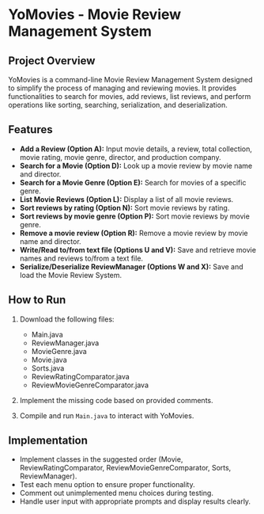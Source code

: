 # YoMovies - Movie Review Management System

## Project Overview

YoMovies is a command-line Movie Review Management System designed to simplify the process of managing and reviewing movies. It provides functionalities to search for movies, add reviews, list reviews, and perform operations like sorting, searching, serialization, and deserialization.

## Features

- **Add a Review (Option A):** Input movie details, a review, total collection, movie rating, movie genre, director, and production company.
- **Search for a Movie (Option D):** Look up a movie review by movie name and director.
- **Search for a Movie Genre (Option E):** Search for movies of a specific genre.
- **List Movie Reviews (Option L):** Display a list of all movie reviews.
- **Sort reviews by rating (Option N):** Sort movie reviews by rating.
- **Sort reviews by movie genre (Option P):** Sort movie reviews by movie genre.
- **Remove a movie review (Option R):** Remove a movie review by movie name and director.
- **Write/Read to/from text file (Options U and V):** Save and retrieve movie names and reviews to/from a text file.
- **Serialize/Deserialize ReviewManager (Options W and X):** Save and load the Movie Review System.

## How to Run

1. Download the following files:
   - Main.java
   - ReviewManager.java
   - MovieGenre.java
   - Movie.java
   - Sorts.java
   - ReviewRatingComparator.java
   - ReviewMovieGenreComparator.java

2. Implement the missing code based on provided comments.

3. Compile and run `Main.java` to interact with YoMovies.

## Implementation

- Implement classes in the suggested order (Movie, ReviewRatingComparator, ReviewMovieGenreComparator, Sorts, ReviewManager).
- Test each menu option to ensure proper functionality.
- Comment out unimplemented menu choices during testing.
- Handle user input with appropriate prompts and display results clearly.
